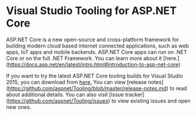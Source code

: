 Visual Studio Tooling for ASP.NET Core
=================

ASP.NET Core is a new open-source and cross-platform framework for building modern cloud based internet connected applications, such as web apps, IoT apps and mobile backends. ASP.NET Core apps can run on .NET Core or on the full .NET Framework. You can learn more about it [here.] (https://docs.asp.net/en/latest/intro.html#introduction-to-asp-net-core)

If you want to try the latest ASP.NET Core tooling builds for Visual Studio 2015, you can download from [here.](https://www.microsoft.com/net/core#windows) You can view [release notes] (https://github.com/aspnet/Tooling/blob/master/release-notes.md) to read about additional details. You can also visit [issue tracker] (https://github.com/aspnet/Tooling/issues) to view existing issues and open new ones.
